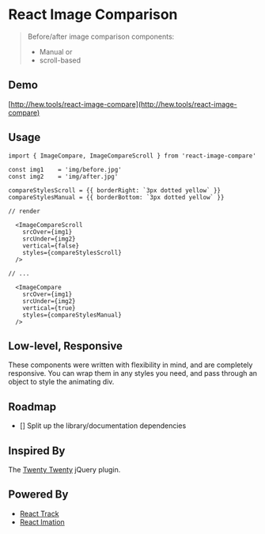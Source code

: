 # React Image Comparison

> Before/after image comparison components: <br>
> - Manual or
> - scroll-based


## Demo 

[http://hew.tools/react-image-compare](http://hew.tools/react-image-compare)

## Usage

```
import { ImageCompare, ImageCompareScroll } from 'react-image-compare'

const img1    = 'img/before.jpg'
const img2    = 'img/after.jpg'

compareStylesScroll = {{ borderRight: `3px dotted yellow` }}
compareStylesManual = {{ borderBottom: `3px dotted yellow` }}

// render

  <ImageCompareScroll
    srcOver={img1}
    srcUnder={img2}
    vertical={false}
    styles={compareStylesScroll}
  />

// ...

  <ImageCompare
    srcOver={img1}
    srcUnder={img2}
    vertical={true}
    styles={compareStylesManual}
  />

```

## Low-level, Responsive

These components were written with flexibility in mind, and are completely responsive.
You can wrap them in any styles you need, and pass through an object to style the animating div.

## Roadmap

- [] Split up the library/documentation dependencies

## Inspired By

The [Twenty Twenty](http://zurb.com/playground/twentytwenty) jQuery plugin.

## Powered By

- [React Track](https://github.com/gilbox/react-track)
- [React Imation](https://github.com/gilbox/react-imation)
